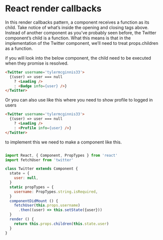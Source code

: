 # React render callbacks

 In this render callbacks pattern, a component receives a function as its child.
 Take notice of what’s inside the opening and closing <Twitter> tags above.
 Instead of another component as you’ve probably seen before, the Twitter component’s child is a function.
 What this means is that in the implementation of the Twitter component, we’ll need to treat props.children as a function.

if you will look into the below component, the child need to be executed when they promise is resolved.

```html
<Twitter username='tylermcginnis33'>
  {(user) => user === null
    ? <Loading />
    : <Badge info={user} />}
</Twitter>
```

Or you can also use like this where you need to show profile to logged in users

```html
<Twitter username='tylermcginnis33'>
  {(user) => user === null
    ? <Loading />
    : <Profile info={user} />}
</Twitter>
```

to implement this we need to make a component like this.

```javascript

import React, { Component, PropTypes } from 'react'
import fetchUser from 'twitter'

class Twitter extends Component {
  state = {
    user: null,
  }
  static propTypes = {
    username: PropTypes.string.isRequired,
  }
  componentDidMount () {
    fetchUser(this.props.username)
      .then((user) => this.setState({user}))
  }
  render () {
    return this.props.children(this.state.user)
  }
}


```